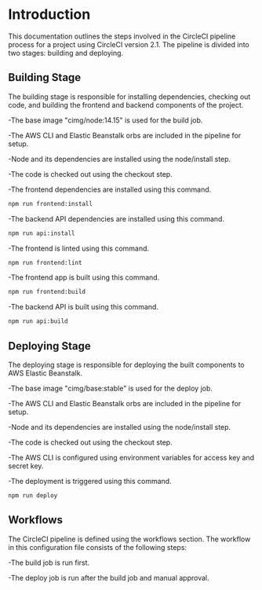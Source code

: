# Introduction
This documentation outlines the steps involved in the CircleCI pipeline process for a project using CircleCI version 2.1. The pipeline is divided into two stages: building and deploying.

## Building Stage
The building stage is responsible for installing dependencies, checking out code, and building the frontend and backend components of the project.

-The base image "cimg/node:14.15" is used for the build job.

-The AWS CLI and Elastic Beanstalk orbs are included in the pipeline for setup.

-Node and its dependencies are installed using the node/install step.

-The code is checked out using the checkout step.

-The frontend dependencies are installed using this command.
```bash
npm run frontend:install
```
-The backend API dependencies are installed using this command.
```bash
npm run api:install
```
-The frontend is linted using this command.
```bash
npm run frontend:lint
```
-The frontend app is built using this command.
```bash
npm run frontend:build
```
-The backend API is built using this command.
```bash
npm run api:build
```
## Deploying Stage
The deploying stage is responsible for deploying the built components to AWS Elastic Beanstalk.

-The base image "cimg/base:stable" is used for the deploy job.

-The AWS CLI and Elastic Beanstalk orbs are included in the pipeline for setup.

-Node and its dependencies are installed using the node/install step.

-The code is checked out using the checkout step.

-The AWS CLI is configured using environment variables for access key and secret key.

-The deployment is triggered using this command.
```bash
npm run deploy
```
## Workflows
The CircleCI pipeline is defined using the workflows section. The workflow in this configuration file consists of the following steps:

-The build job is run first.

-The deploy job is run after the build job and manual approval.